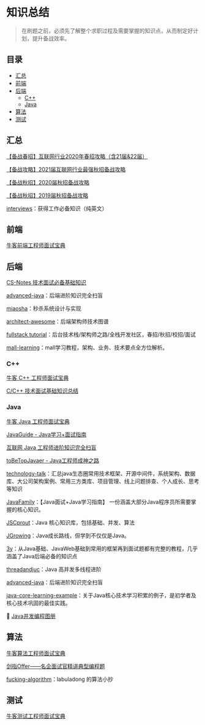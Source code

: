 # 知识总结

> 在刷题之前，必须先了解整个求职过程及需要掌握的知识点，从而制定好计划，提升备战效率。
>



## 目录

- [汇总](#汇总)
- [前端](#前端)
- [后端](#后端)
  - [C++](#C++)
  - [Java](#Java)
- [算法](#算法)
- [测试](#测试)



## 汇总

[【备战春招】互联网行业2020年春招攻略（含21届&22届）](https://www.nowcoder.com/discuss/581786)

[【备战攻略】2021届互联网行业最强秋招备战攻略](https://www.nowcoder.com/discuss/442274)

[【备战秋招】2020届秋招备战攻略](https://www.nowcoder.com/discuss/197116) 

[【备战秋招】2019届秋招备战攻略](https://www.nowcoder.com/discuss/83857)

[interviews](https://github.com/kdn251/interviews)：获得工作必备知识（纯英文）



## 前端

[牛客前端工程师面试宝典](https://www.nowcoder.com/tutorial/96/f5212664ab664984882b00635066ded2)



## 后端

[CS-Notes 技术面试必备基础知识](https://github.com/CyC2018/CS-Notes)

[advanced-java](https://github.com/doocs/advanced-java)：后端进阶知识完全扫盲

[miaosha](https://github.com/qiurunze123/miaosha)：秒杀系统设计与实现

[architect-awesome](https://github.com/xingshaocheng/architect-awesome)：后端架构师技术图谱

[fullstack tutorial](https://github.com/frank-lam/fullstack-tutorial)：后台技术栈/架构师之路/全栈开发社区，春招/秋招/校招/面试

[mall-learning](https://github.com/macrozheng/mall-learning)：mall学习教程，架构、业务、技术要点全方位解析。



### C++

[牛客 C++ 工程师面试宝典](https://www.nowcoder.com/tutorial/93/8ba2828006dd42879f3a9029eabde9f1)

[C/C++ 技术面试基础知识总结](https://github.com/huihut/interview)



### Java

[牛客 Java 工程师面试宝典](https://www.nowcoder.com/tutorial/94/ea1986fcff294f6292385703e94689e8)

[JavaGuide - Java学习+面试指南](https://github.com/Snailclimb/JavaGuide)

[互联网 Java 工程师进阶知识完全扫盲](https://github.com/doocs/advanced-java)

[toBeTopJavaer - Java工程师成神之路](https://github.com/hollischuang/toBeTopJavaer)

[technology-talk](https://github.com/aalansehaiyang/technology-talk)：汇总java生态圈常用技术框架、开源中间件，系统架构、数据库、大公司架构案例、常用三方类库、项目管理、线上问题排查、个人成长、思考等知识    

[JavaFamily](https://github.com/AobingJava/JavaFamily)：【Java面试+Java学习指南】 一份涵盖大部分Java程序员所需要掌握的核心知识。    

[JSCprout](https://github.com/crossoverJie/JCSprout)：Java 核心知识库，包括基础、并发、算法

[JGrowing](https://github.com/javagrowing/JGrowing)：Java成长路线，但学到不仅仅是Java。

[3y](https://github.com/ZhongFuCheng3y/3y)：从Java基础、JavaWeb基础到常用的框架再到面试题都有完整的教程，几乎涵盖了Java后端必备的知识点    

[threadandjuc](https://github.com/qiurunze123/threadandjuc)：Java 高并发多线程进阶

[advanced-java](https://github.com/doocs/advanced-java)：后端进阶知识完全扫盲

[java-core-learning-example](https://github.com/JeffLi1993/java-core-learning-example)：关于Java核心技术学习积累的例子，是初学者及核心技术巩固的最佳实践。 

🔐 [Java并发编程图册](https://636f-codenav-8grj8px727565176-1256524210.tcb.qcloud.la/yupi_wechat.png)



## 算法

[牛客算法工程师面试宝典](https://www.nowcoder.com/tutorial/95/17d29b1ea4bc438f8d61e90db54e6cc0)

[剑指Offer——名企面试官精讲典型编程题](https://github.com/gatieme/CodingInterviews)

[fucking-algorithm](https://github.com/labuladong/fucking-algorithm)：labuladong 的算法小抄



## 测试

[牛客测试工程师面试宝典](https://www.nowcoder.com/tutorial/97/761542e6787144eb918eb8a77b961d86)








